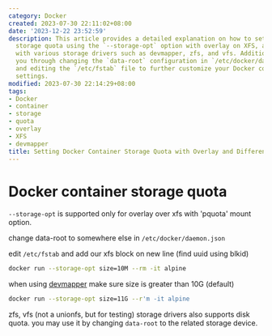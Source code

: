 ```yaml
---
category: Docker
created: 2023-07-30 22:11:02+08:00
date: '2023-12-22 23:52:59'
description: This article provides a detailed explanation on how to set Docker container
  storage quota using the `--storage-opt` option with overlay on XFS, and offers examples
  with various storage drivers such as devmapper, zfs, and vfs. Additionally, it guides
  you through changing the `data-root` configuration in `/etc/docker/daemon.json`
  and editing the `/etc/fstab` file to further customize your Docker container's storage
  settings.
modified: 2023-07-30 22:14:29+08:00
tags:
- Docker
- container
- storage
- quota
- overlay
- XFS
- devmapper
title: Setting Docker Container Storage Quota with Overlay and Different Storage Drivers
---
```


# Docker container storage quota

`--storage-opt` is supported only for overlay over xfs with 'pquota' mount option.

change data-root to somewhere else in `/etc/docker/daemon.json`

edit `/etc/fstab` and add our xfs block on new line (find uuid using blkid)

```bash
docker run --storage-opt size=10M --rm -it alpine
```

when using [devmapper](https://docs.docker.com/storage/storagedriver/device-mapper-driver) make sure size is greater than 10G (default)

```bash
docker run --storage-opt size=11G --r'm -it alpine
```

zfs, vfs (not a unionfs, but for testing) storage drivers also supports disk quota. you may use it by changing `data-root` to the related storage device.
